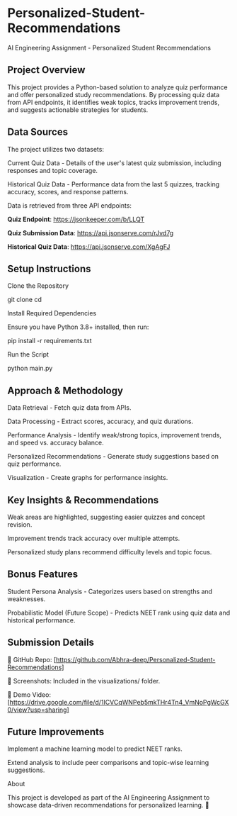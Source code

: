# Personalized-Student-Recommendations
AI Engineering Assignment - Personalized Student Recommendations

Project Overview
----

This project provides a Python-based solution to analyze quiz performance and offer personalized study recommendations. By processing quiz data from API endpoints, it identifies weak topics, tracks improvement trends, and suggests actionable strategies for students.

Data Sources
----

The project utilizes two datasets:

Current Quiz Data - Details of the user's latest quiz submission, including responses and topic coverage.

Historical Quiz Data - Performance data from the last 5 quizzes, tracking accuracy, scores, and response patterns.

Data is retrieved from three API endpoints:

**Quiz Endpoint**: https://jsonkeeper.com/b/LLQT

**Quiz Submission Data**: https://api.jsonserve.com/rJvd7g

**Historical Quiz Data**: https://api.jsonserve.com/XgAgFJ

 Setup Instructions
----
Clone the Repository

git clone <your-github-repo-link>
cd <your-repo-name>


Install Required Dependencies

Ensure you have Python 3.8+ installed, then run:

pip install -r requirements.txt

Run the Script

python main.py

Approach & Methodology
----

Data Retrieval - Fetch quiz data from APIs.

Data Processing - Extract scores, accuracy, and quiz durations.

Performance Analysis - Identify weak/strong topics, improvement trends, and speed vs. accuracy balance.

Personalized Recommendations - Generate study suggestions based on quiz performance.

Visualization - Create graphs for performance insights.

Key Insights & Recommendations
-----

Weak areas are highlighted, suggesting easier quizzes and concept revision.

Improvement trends track accuracy over multiple attempts.

Personalized study plans recommend difficulty levels and topic focus.

Bonus Features
-----
Student Persona Analysis - Categorizes users based on strengths and weaknesses.

Probabilistic Model (Future Scope) - Predicts NEET rank using quiz data and historical performance.

Submission Details
----

🔗 GitHub Repo: [https://github.com/Abhra-deep/Personalized-Student-Recommendations]

📸 Screenshots: Included in the visualizations/ folder.

🎥 Demo Video: [https://drive.google.com/file/d/1ICVCqWNPeb5mkTHr4Tn4_VmNoPgWcGX0/view?usp=sharing]

Future Improvements
----

Implement a machine learning model to predict NEET ranks.

Extend analysis to include peer comparisons and topic-wise learning suggestions.

About

This project is developed as part of the AI Engineering Assignment to showcase data-driven recommendations for personalized learning. 🚀
